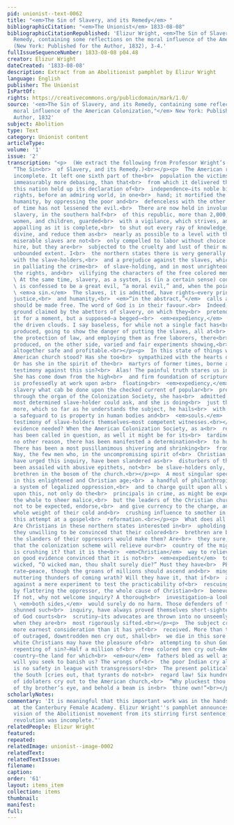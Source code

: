 ```yaml
---
pid: unionist--text-0062
title: "<em>The Sin of Slavery, and its Remedy</em> "
bibliographicCitation: "<em>The Unionist</em> 1833-08-08"
bibliographicCitationRepublished: 'Elizur Wright, <em>The Sin of Slavery, and Its
  Remedy, containing some reflections on the moral influence of the American Colonization,"</em>
  (New York: Published for the Author, 1832), 3-4.'
fullIssueSequenceNumber: 1833-08-08 p04.48
creator: Elizur Wright
dateCreated: '1833-08-08'
description: Extract from an Abolitionist pamphlet by Elizur Wright
language: English
publisher: The Unionist
IsPartOf: 
rights: https://creativecommons.org/publicdomain/mark/1.0/
source: '<em>The Sin of Slavery, and its Remedy, containing some reflections on the
  moral influence of the American Colonization,"</em> New York: Published for the
  Author, 1832'
subject: Abolition
type: Text
category: Unionist content
articleType: 
volume: '1'
issue: '2'
transcription: "<p>  (We extract the following from Professor Wright’s pamphlet, entitled
  “The Sin<br>  of Slavery, and its Remedy.)<br></p><p>  The American revolution was
  incomplete. It left one sixth part of the<br>  population the victims of a servitude
  immeasurably more debasing, than that<br>  from which it delivered the rest. While
  this nation held up its declaration of<br>  independence—its noble bill of human
  rights, before an admiring world, in one<br>  hand; it mortified the friends of
  humanity, by oppressing the poor and<br>  defenceless with the other. The progress
  of time has not lessened the evil.<br>  There are now held in involuntary and perpetual
  slavery, in the southern half<br>  of this republic, more than 2,000,000 of men,
  women, and children, guarded<br>  with a vigilance, which strives, and with success
  appalling as it is complete,<br>  to shut out every ray of knowledge, human and
  divine, and reduce them as<br>  nearly as possible to a level with the brutes. These
  miserable slaves are not<br>  only compelled to labor without choice and without
  hire, but they are<br>  subjected to the cruelty and lust of their masters to an
  unbounded extent. I<br>  the northern states there is very generally a sympathy
  with the slave-holders,<br>  and a prejudice against the slaves, which shows itself
  in palliating the crime<br>  of slave-holding, and in most unrighteously disregarding
  the rights, and<br>  vilifying the characters of the free colored men.<br></p><p>
  \ At the same time, slavery, as a system, is (in a certain sense) condemned. It<br>
  \ is confessed to be a great evil, “a moral evil,” and, when the point is urged,<br>
  \ <em>a sin.</em>  The slaves, it is admitted, have rights—every principle of honesty,
  justice,<br>  and humanity,<br>  <em>“in the abstract,”</em>  calls aloud that they
  should be made free. The word of God is in their favour.<br>  Indeed, there is no
  ground claimed by the abettors of slavery, on which they<br>  pretend to justify
  it for a moment, but a supposed—a begged—<br>  <em>expediency,</em>  baseless as
  the driven clouds. I say baseless, for while not a single fact has<br>  ever been
  produced, going to show the danger of putting the slaves, all at<br>  once, under
  the protection of law, and employing them as free laborers, there<br>  have been
  produced, on the other side, varied and fair experiments showing,<br>  that it is
  altogether safe and profitable.<br></p><p>  In this state of things where had the
  American church stood? Has she too<br>  sympathized with the hearts of the Pharaohs?
  Or has she in the spirit of the<br>  martyrs of former times, borne an unflinching
  testimony against this sin?<br>  Alas! The painful truth stares us in the face.
  She has come down from the high<br>  and firm foundation of scripture truth, and
  is professedly at work upon a<br>  floating<br>  <em>expediency,</em>  doing against
  slavery what cab be done upon the checked current of popular<br>  prejudice.—Speaking
  through the organ of the Colonization Society, she has<br>  admitted all that the
  most determined slave-holder could ask, and she is doing<br>  just that, and no
  more, which so far as he understands the subject, he hails<br>  with pleasure as
  a safeguard to is property in human bodies and<br>  <em>souls.</em>  This is the
  testimony of slave-holders themselves—most competent witnesses.<br></p><p>  Is further
  evidence needed? When the American Colonization Society, as a<br>  remedy for slavery,
  has been called in question, as well it might be for its<br>  tardiness, if for
  no other reason, there has been manifested a determination<br>  to hush inquiry.
  There has been a most pusillanimous shivering and shrinking<br>  from the probe.
  Nay, the few men who, in the uncompromising spirit of<br>  Christian benevolence,
  have urged this inquiry, have been slandered as<br>  disturbers of the public peace,—have
  been assailed with abusive epithets, not<br>  be slave-holders only, but by their
  brethren in the bosom of the church.<br></p><p>  A most singular spectacle is presented
  in this enlightened and Christian age;<br>  a handful of philanthropists, dare denounce
  a system of legalized oppression,<br>  and to charge guilt upon all who uphold it;
  upon this, not only do the<br>  principals in crime, as might be expected, ascribe
  the whole to sheer malice,<br>  but the leaders of the Christian church, as ought
  not to be expected, endorse,<br>  and give currency to the charge, and throw the
  whole weight of their cold and<br>  crushing influence to smother in its cradle
  this attempt at a gospel<br>  reformation.<br></p><p>  What does all this mean?
  Are Christians in these northern states interested in<br>  upholding slavery? Are
  they unwilling to be convinced that their colored<br>  brethren are better than
  the slanders of their oppressors would make them? Are<br>  they sure, beyond a doubt,
  that the colonization scheme will relieve our<br>  country of the might evil which
  is crushing it? that it is the<br>  <em>Christian</em>  way to relieve it? Are they
  on good evidence convinced that it is not<br>  <em>expedient</em>  to say to the
  wicked, “O wicked man, thou shalt surely die?” Must they have<br>  PEACE at any
  rate—peace, though the groans of millions should ascend and<br>  mingle with the
  muttering thunders of coming wrath? Will they have it, that if<br>  a word is said
  against a mere experiment to test the practicability of<br>  rescuing the victim
  by flattering the oppressor, the whole cause of Christian<br>  benevolence is attacked?
  If not, why not welcome inquiry? A thorough<br>  investigation—a looking on<br>
  \ <em>both sides,</em>  would surely do no harm. Those defenders of truth who have
  shunned such<br>  inquiry, have always proved themselves short-sighted. The cause
  of God courts<br>  scrutiny—its advocates are thrown into no unseemly agitation
  when they are<br>  most rigorously sifted.<br></p><p>  The subject cries aloud for
  more earnest consideration than it has yet<br>  received. More than two millions
  of outraged, downtrodden men cry out, shall<br>  we die in this sore bondage that
  white Christians may have the pleasure of<br>  attempting to shun God’s wrath without
  repenting of sin?—Half a million of<br>  free colored men cry out—America is our
  country—the land for which<br>  <em>our</em>  fathers bled as well as yours. Why
  will you seek to banish us? The wrongs of<br>  the poor Indian cry aloud, There
  is no safety in league with transgressors!<br>  The present political aspect of
  the South [cries out, that tyrants do not<br>  regard law! Six hundred millions
  of idolaters cry out to the American church,<br>  “Why pluckest thou the mote out
  of thy brother’s eye, and behold a beam is in<br>  thine own!”<br></p>"
scholarlyNotes: 
commentary: 'It is meaningful that this important work was in the hands of the students
  at the Canterbury Female Academy. Elizur Wright''s pamphlet announces the transformative
  vision of the Abolitionist movement from its stirring first sentence: "The American
  revolution was incomplete."'
relatedPeople: Elizur Wright
featured: 
repeated: 
relatedImage: unionist--image-0002
relatedText: 
relatedTextIssue: 
filename: 
caption: 
order: '61'
layout: items_item
collection: items
thumbnail: 
manifest: 
full: 
---
```

